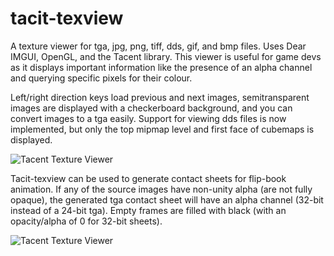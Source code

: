 # tacit-texview
A texture viewer for tga, jpg, png, tiff, dds, gif, and bmp files. Uses Dear IMGUI, OpenGL, and the Tacent library. This viewer is useful for game devs as it displays important information like the presence of an alpha channel and querying specific pixels for their colour.

Left/right direction keys load previous and next images, semitransparent images are displayed with a checkerboard background, and you can convert images to a tga easily. Support for viewing dds files is now implemented, but only the top mipmap level and first face of cubemaps is displayed.

![Tacent Texture Viewer](https://raw.githubusercontent.com/bluescan/tacit-texview/master/Screenshots/TextureViewerScreenshot.png)

Tacit-texview can be used to generate contact sheets for flip-book animation. If any of the source images have non-unity alpha (are not fully opaque), the generated tga contact sheet will have an alpha channel (32-bit instead of a 24-bit tga). Empty frames are filled with black (with an opacity/alpha of 0 for 32-bit sheets).

![Tacent Texture Viewer](https://raw.githubusercontent.com/bluescan/tacit-texview/master/Screenshots/TextureViewerScreenshot_ContactSheetGen.png)
